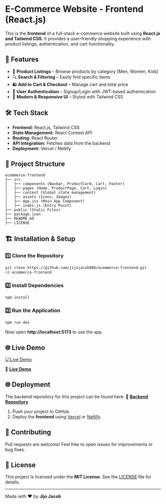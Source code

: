 # **E-Commerce Website - Frontend (React.js)**

This is the **frontend** of a full-stack e-commerce website built using **React.js and Tailwind CSS**. It provides a user-friendly shopping experience with product listings, authentication, and cart functionality.

## 🚀 **Features**
- 🛒 **Product Listings** – Browse products by category (Men, Women, Kids)
- 🔍 **Search & Filtering** – Easily find specific items
- 🛍 **Add to Cart & Checkout** – Manage cart and total price
- 🔐 **User Authentication** – Signup/Login with JWT-based authentication
- 🎨 **Modern & Responsive UI** – Styled with Tailwind CSS

## 🛠️ **Tech Stack**
- **Frontend:** React.js, Tailwind CSS
- **State Management:** React Context API
- **Routing:** React Router
- **API Integration:** Fetches data from the backend
- **Deployment:** Vercel / Netlify

## 📂 **Project Structure**
```
ecommerce-frontend
├── src
│   ├── components (Navbar, ProductCard, Cart, Footer)
│   ├── pages (Home, ProductPage, Cart, Login)
│   ├── context (Global state management)
│   ├── assets (Icons, Images)
│   ├── App.jsx (Main App Component)
│   ├── index.js (Entry Point)
├── public (Static Files)
├── package.json
├── README.md
├── LICENSE
```

## 🏗️ **Installation & Setup**
### 1️⃣ **Clone the Repository**
```sh
git clone https://github.com/jijojacob988/ecommerce-frontend.git
cd ecommerce-frontend
```
### 2️⃣ **Install Dependencies**
```sh
npm install
```
### 3️⃣ **Run the Application**
```sh
npm run dev
```
Now open **http://localhost:5173** to use the app.

## 🌐 **Live Demo**
[![Live Demo](https://img.shields.io/badge/Live-Demo-brightgreen)](https://trendify-e-commerce.web.app/)

🔗 **[Live Demo](https://trendify-e-commerce.web.app/)**

## 🌐 **Deployment**
The backend repository for this project can be found here:
🔗 **[Backend Repository](https://github.com/Jijojacob988/Trendify-E-Commerce-Backend)**

1. Push your project to GitHub.
2. Deploy the **frontend** using [Vercel](https://vercel.com/) or [Netlify](https://netlify.com/).

## 🤝 **Contributing**
Pull requests are welcome! Feel free to open issues for improvements or bug fixes.

## 📜 **License**
This project is licensed under the **MIT License**. See the [LICENSE](LICENSE) file for details.

---

Made with ❤️ by **Jijo Jacob**
